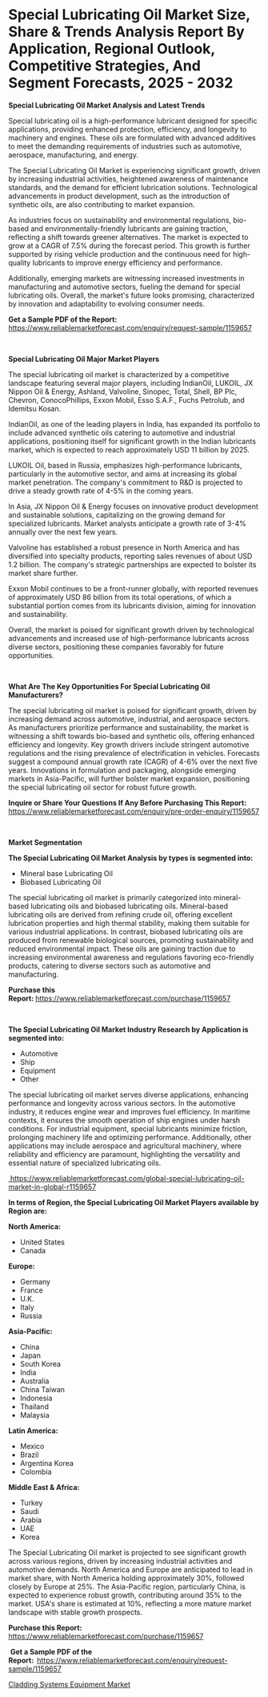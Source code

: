 <p><h1>Special Lubricating Oil Market Size, Share & Trends Analysis Report By Application, Regional Outlook, Competitive Strategies, And Segment Forecasts, 2025 - 2032</h1></p><p><strong>Special Lubricating Oil Market Analysis and Latest Trends</strong></p>
<p><p>Special lubricating oil is a high-performance lubricant designed for specific applications, providing enhanced protection, efficiency, and longevity to machinery and engines. These oils are formulated with advanced additives to meet the demanding requirements of industries such as automotive, aerospace, manufacturing, and energy. </p><p>The Special Lubricating Oil Market is experiencing significant growth, driven by increasing industrial activities, heightened awareness of maintenance standards, and the demand for efficient lubrication solutions. Technological advancements in product development, such as the introduction of synthetic oils, are also contributing to market expansion. </p><p>As industries focus on sustainability and environmental regulations, bio-based and environmentally-friendly lubricants are gaining traction, reflecting a shift towards greener alternatives. The market is expected to grow at a CAGR of 7.5% during the forecast period. This growth is further supported by rising vehicle production and the continuous need for high-quality lubricants to improve energy efficiency and performance.</p><p>Additionally, emerging markets are witnessing increased investments in manufacturing and automotive sectors, fueling the demand for special lubricating oils. Overall, the market's future looks promising, characterized by innovation and adaptability to evolving consumer needs.</p></p>
<p><strong>Get a Sample PDF of the Report:&nbsp;</strong> <a href="https://www.reliablemarketforecast.com/enquiry/request-sample/1159657?utm_campaign=2277&utm_medium=2&utm_source=Github&utm_content=ia&utm_term=22032025&utm_id=special-lubricating-oil">https://www.reliablemarketforecast.com/enquiry/request-sample/1159657</a></p>
<p>&nbsp;</p>
<p><strong>Special Lubricating Oil Major Market Players</strong></p>
<p><p>The special lubricating oil market is characterized by a competitive landscape featuring several major players, including IndianOil, LUKOIL, JX Nippon Oil & Energy, Ashland, Valvoline, Sinopec, Total, Shell, BP Plc, Chevron, ConocoPhillips, Exxon Mobil, Esso S.A.F., Fuchs Petrolub, and Idemitsu Kosan. </p><p>IndianOil, as one of the leading players in India, has expanded its portfolio to include advanced synthetic oils catering to automotive and industrial applications, positioning itself for significant growth in the Indian lubricants market, which is expected to reach approximately USD 11 billion by 2025.</p><p>LUKOIL Oil, based in Russia, emphasizes high-performance lubricants, particularly in the automotive sector, and aims at increasing its global market penetration. The company's commitment to R&D is projected to drive a steady growth rate of 4-5% in the coming years.</p><p>In Asia, JX Nippon Oil & Energy focuses on innovative product development and sustainable solutions, capitalizing on the growing demand for specialized lubricants. Market analysts anticipate a growth rate of 3-4% annually over the next few years.</p><p>Valvoline has established a robust presence in North America and has diversified into specialty products, reporting sales revenues of about USD 1.2 billion. The company's strategic partnerships are expected to bolster its market share further.</p><p>Exxon Mobil continues to be a front-runner globally, with reported revenues of approximately USD 86 billion from its total operations, of which a substantial portion comes from its lubricants division, aiming for innovation and sustainability.</p><p>Overall, the market is poised for significant growth driven by technological advancements and increased use of high-performance lubricants across diverse sectors, positioning these companies favorably for future opportunities.</p></p>
<p>&nbsp;</p>
<p><strong>What Are The Key Opportunities For Special Lubricating Oil Manufacturers?</strong></p>
<p><p>The special lubricating oil market is poised for significant growth, driven by increasing demand across automotive, industrial, and aerospace sectors. As manufacturers prioritize performance and sustainability, the market is witnessing a shift towards bio-based and synthetic oils, offering enhanced efficiency and longevity. Key growth drivers include stringent automotive regulations and the rising prevalence of electrification in vehicles. Forecasts suggest a compound annual growth rate (CAGR) of 4-6% over the next five years. Innovations in formulation and packaging, alongside emerging markets in Asia-Pacific, will further bolster market expansion, positioning the special lubricating oil sector for robust future growth.</p></p>
<p><strong>Inquire or Share Your Questions If Any Before Purchasing This Report:</strong> <a href="https://www.reliablemarketforecast.com/enquiry/pre-order-enquiry/1159657?utm_campaign=2277&utm_medium=2&utm_source=Github&utm_content=ia&utm_term=22032025&utm_id=special-lubricating-oil">https://www.reliablemarketforecast.com/enquiry/pre-order-enquiry/1159657</a></p>
<p>&nbsp;</p>
<p><strong>Market Segmentation</strong></p>
<p><strong>The Special Lubricating Oil Market Analysis by types is segmented into:</strong></p>
<p><ul><li>Mineral base Lubricating Oil</li><li>Biobased Lubricating Oil</li></ul></p>
<p><p>The special lubricating oil market is primarily categorized into mineral-based lubricating oils and biobased lubricating oils. Mineral-based lubricating oils are derived from refining crude oil, offering excellent lubrication properties and high thermal stability, making them suitable for various industrial applications. In contrast, biobased lubricating oils are produced from renewable biological sources, promoting sustainability and reduced environmental impact. These oils are gaining traction due to increasing environmental awareness and regulations favoring eco-friendly products, catering to diverse sectors such as automotive and manufacturing.</p></p>
<p><strong>Purchase this Report:&nbsp;</strong><a href="https://www.reliablemarketforecast.com/purchase/1159657?utm_campaign=2277&utm_medium=2&utm_source=Github&utm_content=ia&utm_term=22032025&utm_id=special-lubricating-oil">https://www.reliablemarketforecast.com/purchase/1159657</a></p>
<p>&nbsp;</p>
<p><strong>The Special Lubricating Oil Market Industry Research by Application is segmented into:</strong></p>
<p><ul><li>Automotive</li><li>Ship</li><li>Equipment</li><li>Other</li></ul></p>
<p><p>The special lubricating oil market serves diverse applications, enhancing performance and longevity across various sectors. In the automotive industry, it reduces engine wear and improves fuel efficiency. In maritime contexts, it ensures the smooth operation of ship engines under harsh conditions. For industrial equipment, special lubricants minimize friction, prolonging machinery life and optimizing performance. Additionally, other applications may include aerospace and agricultural machinery, where reliability and efficiency are paramount, highlighting the versatility and essential nature of specialized lubricating oils.</p></p>
<p><a href="https://www.reliablemarketforecast.com/global-special-lubricating-oil-market-in-global-r1159657?utm_campaign=2277&utm_medium=2&utm_source=Github&utm_content=ia&utm_term=22032025&utm_id=special-lubricating-oil">&nbsp;https://www.reliablemarketforecast.com/global-special-lubricating-oil-market-in-global-r1159657</a></p>
<p><strong>In terms of Region, the Special Lubricating Oil Market Players available by Region are:</strong></p>
<p>
    <p> <strong> North America: </strong>
        <ul>
            <li>United States</li>
            <li>Canada</li>
        </ul>
        </p> 
    <p> <strong> Europe: </strong>
        <ul>
            <li>Germany</li>
            <li>France</li>
            <li>U.K.</li>
            <li>Italy</li>
            <li>Russia</li>
        </ul>
        </p> 
    <p> <strong> Asia-Pacific: </strong>
        <ul>
            <li>China</li>
            <li>Japan</li>
            <li>South Korea</li>
            <li>India</li>
            <li>Australia</li>
            <li>China Taiwan</li>
            <li>Indonesia</li>
            <li>Thailand</li>
            <li>Malaysia</li>
        </ul>
        </p> 
    <p> <strong> Latin America: </strong>
        <ul>
            <li>Mexico</li>
            <li>Brazil</li>
            <li>Argentina Korea</li>
            <li>Colombia</li>
        </ul>
        </p> 
    <p> <strong> Middle East & Africa: </strong>
        <ul>
            <li>Turkey</li>
            <li>Saudi</li>
            <li>Arabia</li>
            <li>UAE</li>
            <li>Korea</li>
        </ul>
    </p>
    </p>
<p><p>The Special Lubricating Oil market is projected to see significant growth across various regions, driven by increasing industrial activities and automotive demands. North America and Europe are anticipated to lead in market share, with North America holding approximately 30%, followed closely by Europe at 25%. The Asia-Pacific region, particularly China, is expected to experience robust growth, contributing around 35% to the market. USA's share is estimated at 10%, reflecting a more mature market landscape with stable growth prospects.</p></p>
<p><strong>Purchase this Report: </strong><a href="https://www.reliablemarketforecast.com/purchase/1159657?utm_campaign=2277&utm_medium=2&utm_source=Github&utm_content=ia&utm_term=22032025&utm_id=special-lubricating-oil">https://www.reliablemarketforecast.com/purchase/1159657</a></p>
<p>&nbsp;<strong>Get a Sample PDF of the Report:&nbsp;&nbsp;</strong><a href="https://www.reliablemarketforecast.com/enquiry/request-sample/1159657?utm_campaign=2277&utm_medium=2&utm_source=Github&utm_content=ia&utm_term=22032025&utm_id=special-lubricating-oil">https://www.reliablemarketforecast.com/enquiry/request-sample/1159657</a></p>
<p><strong></strong></p>
<p><p><a href="https://github.com/DixieGrimes/Market-Research-Report-List-2/blob/main/cladding-systems-equipment-market.md?utm_campaign=2277&utm_medium=2&utm_source=Github&utm_content=ia&utm_term=22032025&utm_id=special-lubricating-oil">Cladding Systems Equipment Market</a></p></p>